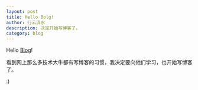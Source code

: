 ```yaml
---
layout: post
title: Hello Bolg!
author: 行云流水
description: 决定开始写博客了。
category: blog
---
```


Hello [Blog](http://xylsh.github.io)!

看到网上那么多技术大牛都有写博客的习惯，我决定要向他们学习，也开始写博客了。

:)
